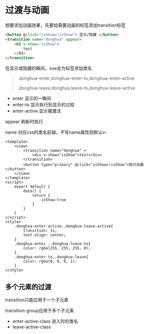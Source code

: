 # 过渡与动画

想要添加动画效果，先要给需要动画的标签添加transition标签

~~~ html
<button @click="isShow=!isShow"> 显示/隐藏 </button>
<transition name="donghua" appear>
	<h1 v-show="isShow">
        test
    </h1>
</transition>
~~~

在显示或隐藏的瞬间，vue会为标签添加类名

> .donghua-enter,donghua-enter-to,donghua-enter-active
>
> .donghua-leave,donghua,leave-to,donghua-leave-active

* enter 显示的一瞬间
* enter-to 显示执行到显示的过程
* enter-active 显示被激活

appear 刷新时执行

name 对应css的类名前缀，不写name属性则默认v-

~~~ vue
<template>
	<view>
		<transition name="donghua" >
			<div v-show="isShow">test</div>
		</transition>
		<button type="primary" @click="isShow=!isShow">执行动画</button>
	</view>
</template>
<script>
	export default {
		data() {
			return {
				isShow:true
			}
		}
	}
</script>
<style>
	.donghua-enter-active,.donghua-leave-active{
		transition: 1s;
		text-align: center;
	}
	.donghua-enter ,.donghua-leave-to{
		color: rgba(255, 255, 255, 0);
	}
	.donghua-enter-to,.donghua-leave{
		color: rgba(0, 0, 0, 1);
	}
</style>

~~~



## 多个元素的过渡

transition只能应用于一个子元素

transition-group应用于多个子元素

* enter-active-class 进入时的类名
* leave-active-class 



